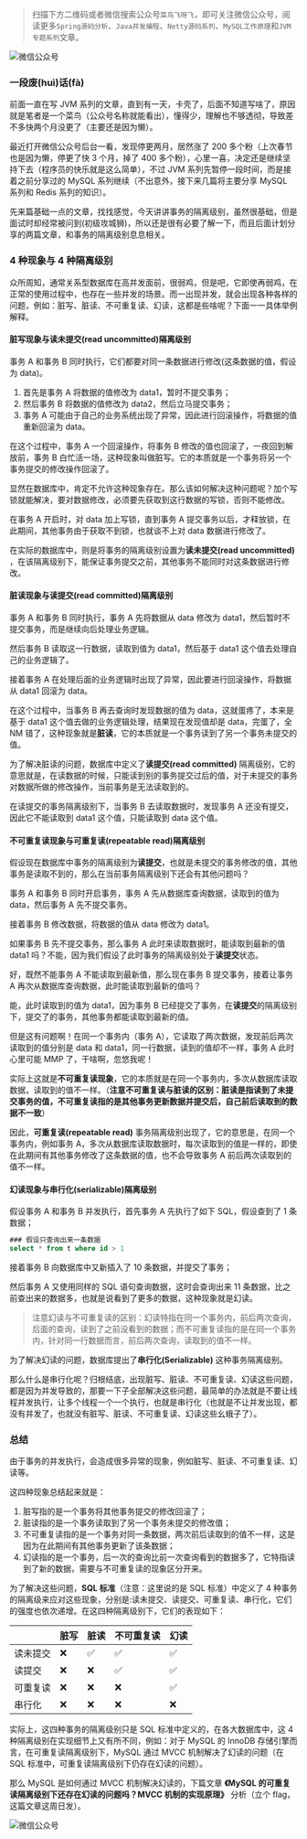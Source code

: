 
> 扫描下方二维码或者微信搜索公众号`菜鸟飞呀飞`，即可关注微信公众号，阅读更多`Spring源码分析`、`Java并发编程`、`Netty源码系列`、`MySQL工作原理`和`JVM专题系列`文章。

![微信公众号](https://static01.imgkr.com/temp/13d75cd67f65441aafd2e3186ae89ee0.png)


### 一段废(huì)话(fà)

前面一直在写 JVM 系列的文章，直到有一天，卡壳了，后面不知道写啥了，原因就是笔者是一个菜鸟（公众号名称就能看出），懂得少，理解也不够透彻，导致差不多快两个月没更了（主要还是因为懒）。

最近打开微信公众号后台一看，发现停更两月，居然涨了 200 多个粉（上次春节也是因为懒，停更了快 3 个月，掉了 400 多个粉），心里一喜，决定还是继续坚持下去（程序员的快乐就是这么简单），不过 JVM 系列先暂停一段时间，而是接着之前分享过的 MySQL 系列继续（不出意外，接下来几篇将主要分享 MySQL 系列和 Redis 系列的知识）。

先来篇基础一点的文章，找找感觉，今天讲讲事务的隔离级别，虽然很基础，但是面试时却经常被问到(初级攻城狮)，所以还是很有必要了解一下，而且后面计划分享的两篇文章，和事务的隔离级别息息相关。

### 4 种现象与 4 种隔离级别

众所周知，通常关系型数据库在高并发面前，很弱鸡，但是吧，它即使再弱鸡，在正常的使用过程中，也存在一些并发的场景。而一出现并发，就会出现各种各样的问题，例如：脏写、脏读、不可重复读、幻读，这都是些啥呢？下面一一具体举例解释。

#### 脏写现象与读未提交(read uncommitted)隔离级别

事务 A 和事务 B 同时执行，它们都要对同一条数据进行修改(这条数据的值，假设为 data)。

1. 首先是事务 A 将数据的值修改为 data1，暂时不提交事务；
2. 然后事务 B 将数据的值修改为 data2，然后立马提交事务；
3. 事务 A 可能由于自己的业务系统出现了异常，因此进行回滚操作，将数据的值重新回滚为 data。

在这个过程中，事务 A 一个回滚操作，将事务 B 修改的值也回滚了，一夜回到解放前，事务 B 白忙活一场，这种现象叫做脏写。它的本质就是一个事务将另一个事务提交的修改操作回滚了。

显然在数据库中，肯定不允许这种现象存在。那么该如何解决这种问题呢？加个写锁就能解决，要对数据修改，必须要先获取到这行数据的写锁，否则不能修改。

在事务 A 开启时，对 data 加上写锁，直到事务 A 提交事务以后，才释放锁，在此期间，其他事务由于获取不到锁，也就谈不上对 data 数据进行修改了。

在实际的数据库中，则是将事务的隔离级别设置为**读未提交(read uncommitted)** ，在该隔离级别下，能保证事务提交之前，其他事务不能同时对这条数据进行修改。

#### 脏读现象与读提交(read committed)隔离级别

事务 A 和事务 B 同时执行，事务 A 先将数据从 data 修改为 data1，然后暂时不提交事务，而是继续向后处理业务逻辑。

然后事务 B 读取这一行数据，读取到值为 data1，然后基于 data1 这个值去处理自己的业务逻辑了。

接着事务 A 在处理后面的业务逻辑时出现了异常，因此要进行回滚操作，将数据从 data1 回滚为 data。

在这个过程中，当事务 B 再去查询时发现数据的值为 data，这就蛋疼了，本来是基于 data1 这个值去做的业务逻辑处理，结果现在发现值却是 data，完蛋了，全 NM 错了，这种现象就是**脏读**，它的本质就是一个事务读到了另一个事务未提交的值。

为了解决脏读的问题，数据库中定义了**读提交(read committed)** 隔离级别，它的意思就是，在读数据的时候，只能读到别的事务提交过后的值，对于未提交的事务对数据所做的修改操作，当前事务是无法读取到的。

在读提交的事务隔离级别下，当事务 B 去读取数据时，发现事务 A 还没有提交，因此它不能读取到 data1 这个值，只能读取到 data 这个值。

#### 不可重复读现象与可重复读(repeatable read)隔离级别

假设现在数据库中事务的隔离级别为**读提交**，也就是未提交的事务修改的值，其他事务是读取不到的，那么在当前事务隔离级别下还会有其他问题吗？

事务 A 和事务 B 同时开启事务，事务 A 先从数据库查询数据，读取到的值为 data，然后事务 A 先不提交事务。

接着事务 B 修改数据，将数据的值从 data 修改为 data1。

如果事务 B 先不提交事务，那么事务 A 此时来读取数据时，能读取到最新的值 data1 吗？不能，因为我们假设了此时事务的隔离级别处于**读提交**状态。

好，既然不能事务 A 不能读取到最新值，那么现在事务 B 提交事务，接着让事务 A 再次从数据库查询数据，此时能读取到最新的值吗？

能，此时读取到的值为 data1，因为事务 B 已经提交了事务，在**读提交**的隔离级别下，提交了的事务，其他事务都能读取到最新的值。

但是这有问题啊！在同一个事务内（事务 A），它读取了两次数据，发现前后两次读取到的值分别是 data 和 data1，同一行数据，读到的值却不一样，事务 A 此时心里可能 MMP 了，干啥啊，忽悠我呢！

实际上这就是**不可重复读现象**，它的本质就是在同一个事务内，多次从数据库读取数据，读取到的值不一样。（**注意不可重复读与脏读的区别：脏读是指读到了未提交事务的值，不可重复读指的是其他事务更新数据并提交后，自己前后读取到的数据不一致**）

因此，**可重复读(repeatable read)** 事务隔离级别出现了，它的意思是，在同一个事务内，例如事务 A，多次从数据库读取数据时，每次读取到的值是一样的，即使在此期间有其他事务修改了这条数据的值，也不会导致事务 A 前后两次读取到的值不一样。

#### 幻读现象与串行化(serializable)隔离级别

假设事务 A 和事务 B 并发执行，首先事务 A 先执行了如下 SQL，假设查到了 1 条数据；

```sql
### 假设只查询出来一条数据
select * from t where id > 1
```

接着事务 B 向数据库中又新插入了 10 条数据，并提交了事务；

然后事务 A 又使用同样的 SQL 语句查询数据，这时会查询出来 11 条数据，比之前查出来的数据多，也就是说看到了更多的数据，这种现象就是幻读。

> 注意幻读与不可重复读的区别：幻读特指在同一个事务内，前后两次查询，后面的查询，读到了之前没看到的数据；而不可重复读指的是在同一个事务内，针对同一行数据而言，前后两次查询，读取到的值不一样。

为了解决幻读的问题，数据库提出了**串行化(Serializable)** 这种事务隔离级别。

那么什么是串行化呢？归根结底，出现脏写、脏读、不可重复读、幻读这些问题，都是因为并发导致的，那要一下子全部解决这些问题，最简单的办法就是不要让线程并发执行，让多个线程一个一个执行，也就是串行化（也就是不让并发出现，都没有并发了，也就没有脏写、脏读、不可重复读、幻读这些幺蛾子了）。

### 总结

由于事务的并发执行，会造成很多异常的现象，例如脏写、脏读、不可重复读、幻读等。

这四种现象总结起来就是：

1. 脏写指的是一个事务将其他事务提交的修改回滚了；
2. 脏读指的是一个事务读取到了另一个事务未提交的修改值；
3. 不可重复读指的是一个事务对同一条数据，两次前后读取到的值不一样，这是因为在此期间有其他事务更新了该条数据；
4. 幻读指的是一个事务，后一次的查询比前一次查询看到的数据多了，它特指读到了新的数据，需要与不可重复读的现象区分开来。

为了解决这些问题，**SQL 标准**（注意：这里说的是 SQL 标准）中定义了 4 种事务的隔离级来应对这些现象，分别是:读未提交、读提交、可重复读、串行化，它们的强度也依次递增。在这四种隔离级别下，它们的表现如下：

|          | 脏写 | 脏读 | 不可重复读 | 幻读 |
| -------- | ---- | ---- | ---------- | ---- |
| 读未提交 | ❌   | ✅   | ✅         | ✅   |
| 读提交   | ❌   | ❌   | ✅         | ✅   |
| 可重复读 | ❌   | ❌   | ❌         | ✅   |
| 串行化   | ❌   | ❌   | ❌         | ❌   |

实际上，这四种事务的隔离级别只是 SQL 标准中定义的，在各大数据库中，这 4 种隔离级别在实现细节上又有所不同，例如：对于 MySQL 的 InnoDB 存储引擎而言，在可重复读隔离级别下，MySQL 通过 MVCC 机制解决了幻读的问题（在 SQL 标准中，可重复读隔离级别下仍存在幻读的问题）。

那么 MySQL 是如何通过 MVCC 机制解决幻读的，下篇文章 **《MySQL 的可重复读隔离级别下还存在幻读的问题吗？MVCC 机制的实现原理》** 分析（立个 flag，这篇文章这周日发）。

![微信公众号](https://static01.imgkr.com/temp/13d75cd67f65441aafd2e3186ae89ee0.png)
